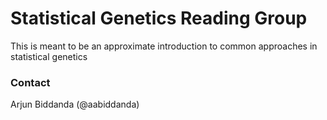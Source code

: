 # Statistical Genetics Reading Group

This is meant to be an approximate introduction to common approaches in statistical genetics


### Contact 

Arjun Biddanda (@aabiddanda)
